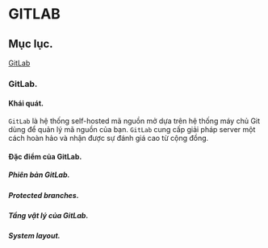 # GITLAB
## Mục lục.
[GitLab](#GitLab)





















### GitLab.
#### Khái quát.
`GitLab` là hệ thống self-hosted mã nguồn mở dựa trên hệ thống máy chủ Git dùng để quản lý mã nguồn của bạn. `GitLab` cung cấp giải pháp server một cách hoàn hảo và nhận được sự đánh giá cao từ cộng đồng.

#### Đặc điểm của GitLab.
##### Phiên bản GitLab.
##### Protected branches.
##### Tầng vật lý của GitLab.
##### System layout.
